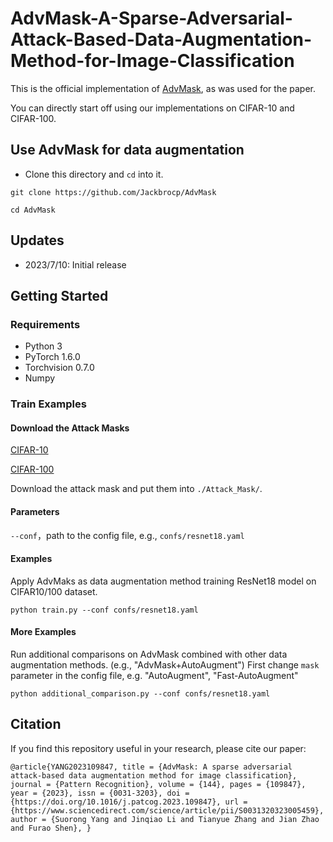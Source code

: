 # AdvMask-A-Sparse-Adversarial-Attack-Based-Data-Augmentation-Method-for-Image-Classification

This is the official implementation of [AdvMask](https://www.sciencedirect.com/science/article/abs/pii/S0031320323005459), as was used for the paper.
 
You can directly start off using our implementations on CIFAR-10 and CIFAR-100.
## Use AdvMask for data augmentation
- Clone this directory and `cd`  into it.
 
`git clone https://github.com/Jackbrocp/AdvMask` 

`cd AdvMask`

## Updates
- 2023/7/10: Initial release

## Getting Started
### Requirements
- Python 3
- PyTorch 1.6.0
- Torchvision 0.7.0
- Numpy
<!-- Install a fitting Pytorch version for your setup with GPU support, as our implementation  -->

### Train Examples 
#### Download the Attack Masks
[CIFAR-10](https://drive.google.com/file/d/1Y7BR3--gQfeXO9S7KPe3FirbhEiAbtUk/view?usp=sharing)

[CIFAR-100](https://drive.google.com/file/d/1bqf3tMpmng-jq-JplM1hGup7_BYYmxob/view?usp=drive_link)

Download the attack mask and put them into  ```./Attack_Mask/```.
#### Parameters
```--conf```，path to the config file, e.g., ```confs/resnet18.yaml```
#### Examples 
Apply AdvMaks as data augmentation method training ResNet18 model on CIFAR10/100 dataset.

```python train.py --conf confs/resnet18.yaml```

#### More Examples
Run additional comparisons on AdvMask combined with other data augmentation methods. (e.g., "AdvMask+AutoAugment")
First change ```mask``` parameter in the config file, e.g. "AutoAugment", "Fast-AutoAugment"

```python additional_comparison.py --conf confs/resnet18.yaml```

## Citation
If you find this repository useful in your research, please cite our paper:

`
@article{YANG2023109847,
title = {AdvMask: A sparse adversarial attack-based data augmentation method for image classification},
journal = {Pattern Recognition},
volume = {144},
pages = {109847},
year = {2023},
issn = {0031-3203},
doi = {https://doi.org/10.1016/j.patcog.2023.109847},
url = {https://www.sciencedirect.com/science/article/pii/S0031320323005459},
author = {Suorong Yang and Jinqiao Li and Tianyue Zhang and Jian Zhao and Furao Shen},
}
`
